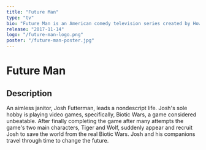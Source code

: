 ```yaml
---
title: "Future Man"
type: "tv"
bio: "Future Man is an American comedy television series created by Howard Overman, Kyle Hunter and Ariel Shaffir that premiered on November 14, 2017 on Hulu."
release: "2017-11-14"
logo: "/future-man-logo.png"
poster: "/future-man-poster.jpg"
---
```


# Future Man

## Description

An aimless janitor, Josh Futterman, leads a nondescript life. Josh's sole hobby is playing video games, specifically, Biotic Wars, a game considered unbeatable. After finally completing the game after many attempts the game's two main characters, Tiger and Wolf, suddenly appear and recruit Josh to save the world from the real Biotic Wars. Josh and his companions travel through time to change the future.

